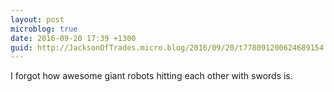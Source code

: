 ```yaml
---
layout: post
microblog: true
date: 2016-09-20 17:39 +1300
guid: http://JacksonOfTrades.micro.blog/2016/09/20/t778091200624689154.html
---
```

I forgot how awesome giant robots hitting each other with swords is.
